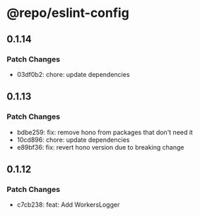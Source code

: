 # @repo/eslint-config

## 0.1.14

### Patch Changes

- 03df0b2: chore: update dependencies

## 0.1.13

### Patch Changes

- bdbe259: fix: remove hono from packages that don't need it
- 10cd896: chore: update dependencies
- e89bf36: fix: revert hono version due to breaking change

## 0.1.12

### Patch Changes

- c7cb238: feat: Add WorkersLogger
